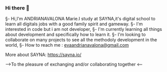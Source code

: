 ### Hi there 👋

§- Hi,I'm ANDRIANAVALONA Marie.I study at SAYNA,it's digital school to learn all digitals jobs with a good family spirit and gameway.
§- I'm interested in code but i am not developer,
§- I'm currently learning all things about development and specifically how to learn it.
§- I'm looking to collaborate on many projects to see all the methodoly development in the world,
§- How to reach me : evaandrianavalona@gmail.com

More about SAYNA: https://sayna.io/

-->To the pleasure of exchanging and/or collaborating together <--
